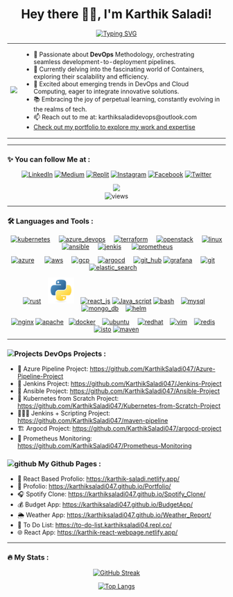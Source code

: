<div align="center">

#  Hey there 🙋‍♂️, I'm **Karthik Saladi**! 
<p align="center">
    <a href="https://git.io/typing-svg"><img src="https://readme-typing-svg.demolab.com?font=Fira+Code&pause=1000&color=F72296&random=false&width=435&lines=%F0%9F%91%8B+Welcome+to+my+GitHub+Profile;Explore+the+World+of+Cloud+%26+DevOps" alt="Typing SVG" /></a></p>

<table>
  <tr>
    <td><img src="https://github.com/KarthikSaladi047/KarthikSaladi047/assets/105864615/57096ec8-61fe-4d01-8b35-7036bd9c455e" style="width: 100%;"></td>
    <td>
      <ul>
        <li>👀 Passionate about <b>DevOps</b> Methodology, orchestrating seamless development-to-deployment pipelines.</li>
        <li>🌱 Currently delving into the fascinating world of Containers, exploring their scalability and efficiency.</li>
        <li>💞️ Excited about emerging trends in DevOps and Cloud Computing, eager to integrate innovative solutions.</li>
        <li>📚 Embracing the joy of perpetual learning, constantly evolving in the realms of tech.</li>
        <li>📫 Reach out to me at: <a>karthiksaladidevops@outlook.com</a></li>
        <li><a href="https://karthik-saladi.netlify.app/">Check out my portfolio to explore my work and expertise</a></li>
      </ul>
    </td>
  </tr>
</table>


<!---
- 👀 Passionate about **DevOps** Methodology, orchestrating seamless development-to-deployment pipelines.
- 🌱 Currently delving into the fascinating world of Containers, exploring their scalability and efficiency.
- 💞️ Excited about emerging trends in DevOps and Cloud Computing, eager to integrate innovative solutions.
- 📚 Embracing the joy of perpetual learning, constantly evolving in the realms of tech.
- 📫 Reach out to me at: karthiksaladidevops@outlook.com

[**Check out my portfolio to explore my work and expertise.**](https://karthik-saladi.netlify.app/)

--->


---
<div align="left">

### ✨ You can follow Me at :
<!---
<div align="center">
    <img src="https://www.bitsystechnologies.com/wp-content/uploads/2022/03/DevOps.gif"> <br>
</div>
--->

<div align="center">

[![LinkedIn](https://img.shields.io/badge/LinkedIn-Connect-white?style=plastic&logo=linkedin&labelColor=blue)](https://www.linkedin.com/in/sai-sampath-karthik-saladi-76a42a259/)
[![Medium](https://img.shields.io/badge/Medium-Follow-white?style=plastic&logo=medium&labelColor=black)](https://medium.com/@karthiksaladidevops)
[![Replit](https://img.shields.io/badge/Replit-Follow-orange?style=plastic&logo=replit&labelColor=green)](https://replit.com/@KarthikSaladi04)
[![Instagram](https://img.shields.io/badge/Instagram-Follow-red?style=plastic&logo=instagram&logoColor=red)](https://www.instagram.com/mr.karthik_saladi/)
[![Facebook](https://img.shields.io/badge/Facebook-Follow-blue?style=plastic&logo=facebook&logoColor=white)](https://www.facebook.com/karthiknaidu.saisampath/)
[![Twitter](https://img.shields.io/badge/Twitter-Follow-blue?style=plastic&logo=twitter&logoColor=blue)](https://twitter.com/karthiksaladi)

<div id="header" align="center">
    <img src="https://media.giphy.com/media/f3iwJFOVOwuy7K6FFw/giphy.gif"><br>
</div>

<div width="100%" height="100" align="center">
  <img src="https://komarev.com/ghpvc/?username=KarthikSaladi047&style=flat-square&color=blue" alt="views"/>
</div>

---
<div align="left">

### 🛠️ Languages and Tools :
<!---
<div align="center">
  <img src="https://github.com/KarthikSaladi047/KarthikSaladi047/assets/105864615/b8a9e932-7db2-47c7-b6e5-b257107006b9.gif" />
</div>

<div align="center">
  <img src="https://github.com/KarthikSaladi047/KarthikSaladi047/assets/105864615/5883c52f-3a48-40c7-aa03-908a2c295e55.gif" />
</div>

<div align="center">
  <img src="https://github.com/KarthikSaladi047/KarthikSaladi047/assets/105864615/5872638e-74b3-4280-ae80-688b6b3e7f99.gif" />
</div>

--->
<p align="center"> 
    <a href="https://kubernetes.io" target="_blank" rel="noreferrer"> <img src="https://www.vectorlogo.zone/logos/kubernetes/kubernetes-icon.svg" alt="kubernetes" width="60" height="60"/></a>&nbsp;&nbsp;&nbsp;&nbsp;
    <a href="https://azure.microsoft.com/en-in/products/devops/"> <img src="https://github.com/KarthikSaladi047/KarthikSaladi047/assets/105864615/c08400fe-f179-4af0-9db0-33dbb52dac01.png" alt="azure_devops" width="60" height="60"/></a>&nbsp;&nbsp;&nbsp;&nbsp;
    <a href="https://www.terraform.io/" target="_blank" rel="noreferrer"> <img src="https://www.vectorlogo.zone/logos/terraformio/terraformio-icon.svg" alt="terraform" width="60" height="60"/></a>&nbsp;&nbsp;&nbsp;&nbsp;
    <a href="https://www.openstack.org/" target="_blank" rel="noreferrer"> <img src="https://www.vectorlogo.zone/logos/openstack/openstack-icon.svg" alt="openstack" width="60" height="60"/></a>&nbsp;&nbsp;&nbsp;&nbsp;
    <a href="https://www.linux.org/" target="_blank" rel="noreferrer"> <img src="https://www.vectorlogo.zone/logos/linux/linux-icon.svg" alt="linux" width="60" height="60"/></a> &nbsp;&nbsp;&nbsp;&nbsp;
    <a href="https://www.ansible.com/" target="_blank" rel="noreferrer"> <img src="https://www.vectorlogo.zone/logos/ansible/ansible-icon.svg" alt="ansible" width="60" height="60"/></a>&nbsp;&nbsp;&nbsp;&nbsp;
    <a href="https://www.jenkins.io/" target="_blank" rel="noreferrer"> <img src="https://www.vectorlogo.zone/logos/jenkins/jenkins-icon.svg" alt="jenkis" width="60" height="60"/></a> &nbsp;&nbsp;&nbsp;&nbsp;
    <a href="https://prometheus.io/" target="_blank" rel="noreferrer"> <img src="https://www.vectorlogo.zone/logos/prometheusio/prometheusio-icon.svg" alt="prometheus" width="60" height="60"/></a>&nbsp;&nbsp;&nbsp;&nbsp;
</p>
<p align="center">
    <a href="https://azure.microsoft.com/en-in/" target="_blank" rel="noreferrer"> <img src="https://www.vectorlogo.zone/logos/microsoft_azure/microsoft_azure-icon.svg" alt="azure" width="60" height="60"/></a>&nbsp;&nbsp;&nbsp;&nbsp;&nbsp;
    <a href="https://aws.amazon.com/" target="_blank" rel="noreferrer"> <img src="https://www.vectorlogo.zone/logos/amazon_aws/amazon_aws-ar21.svg" alt="aws" width="140" height="60"/></a>&nbsp;&nbsp;&nbsp;&nbsp;
    <a href="https://cloud.google.com/" target="_blank" rel="noreferrer"> <img src="https://www.vectorlogo.zone/logos/google_cloud/google_cloud-icon.svg" alt="gcp" width="60" height="60"/></a>&nbsp;&nbsp;&nbsp;&nbsp;
    <a href="https://argoproj.github.io/cd/" target="_blank" rel="noreferrer"> <img src="https://www.vectorlogo.zone/logos/argoprojio/argoprojio-icon.svg" alt="argocd" width="60" height="60"/></a>&nbsp;&nbsp;&nbsp;&nbsp;
    <a href="https://github.com/" target="_blank" rel="noreferrer"> <img src="https://www.vectorlogo.zone/logos/github/github-icon.svg" alt="git_hub" width="60" height="60"/></a>
    <a href="https://grafana.com/" target="_blank" rel="noreferrer"> <img src="https://www.vectorlogo.zone/logos/grafana/grafana-icon.svg" alt="grafana" width="60" height="60"/></a>&nbsp;&nbsp;&nbsp;&nbsp;
    <a href="https://git-scm.com/" target="_blank" rel="noreferrer"> <img src="https://www.vectorlogo.zone/logos/git-scm/git-scm-icon.svg" alt="git" width="60" height="60"/></a>&nbsp;&nbsp;&nbsp;&nbsp;
    <a href="https://www.elastic.co/" target="_blank" rel="noreferrer"> <img src="https://www.vectorlogo.zone/logos/elastic/elastic-icon.svg" alt="elastic_search" width="60" height="60"/></a>&nbsp;&nbsp;&nbsp;&nbsp;  
</p>
<p align="center">
    <a href="https://www.rust-lang.org/" target="_blank" rel="noreferrer"> <img src="https://www.vectorlogo.zone/logos/rust-lang/rust-lang-icon.svg" alt="rust" width="60" height="60"/></a>&nbsp;&nbsp;&nbsp;
    <a href="https://www.python.org" target="_blank" rel="noreferrer"> <img src="https://raw.githubusercontent.com/devicons/devicon/master/icons/python/python-original.svg" alt="python" width="60" height="60"/></a>&nbsp;&nbsp;&nbsp;
    <a href="https://react.dev/" target="_blank" rel="noreferrer"> <img src="https://www.vectorlogo.zone/logos/reactjs/reactjs-icon.svg" alt="react_js" width="60" height="60"/></a>
    <a href="https://www.javascript.com/" target="_blank" rel="noreferrer"> <img src="https://github.com/KarthikSaladi047/KarthikSaladi047/assets/105864615/835865f4-069c-404c-a6be-07f24f92c231.png" alt="Java_script" width="90" height="60"/></a>
    <a href="https://www.gnu.org/software/bash/manual/bash.html" target="_blank" rel="noreferrer"> <img src="https://www.vectorlogo.zone/logos/gnu_bash/gnu_bash-icon.svg" alt="bash" width="60" height="60"/></a>&nbsp;&nbsp;&nbsp;
    <a href="https://www.mysql.com/" target="_blank" rel="noreferrer"> <img src="https://www.vectorlogo.zone/logos/mysql/mysql-horizontal.svg" alt="mysql" width="100" height="60"/></a>&nbsp;&nbsp;&nbsp;
    <a href="https://www.mongodb.com/" target="_blank" rel="noreferrer"> <img src="https://www.vectorlogo.zone/logos/mongodb/mongodb-ar21.svg" alt="mongo_db" width="110" height="60"/></a>&nbsp;&nbsp;&nbsp;
    <a href="https://helm.sh/" target="_blank" rel="noreferrer"> <img src="https://www.vectorlogo.zone/logos/helmsh/helmsh-icon.svg" alt="helm" width="60" height="60"/></a>&nbsp;&nbsp;&nbsp;
</p>
<p align="center">
    <a href="https://nginx.org/" target="_blank" rel="noreferrer"> <img src="https://www.vectorlogo.zone/logos/nginx/nginx-icon.svg" alt="nginx" width="60" height="60"/></a>
    <a href="https://httpd.apache.org/" target="_blank" rel="noreferrer"> <img src="https://www.vectorlogo.zone/logos/apache/apache-ar21.svg" alt="apache" width="110" height="60"/></a>&nbsp;&nbsp;
    <a href="https://www.docker.com/" target="_blank" rel="noreferrer"> <img src="https://www.vectorlogo.zone/logos/docker/docker-official.svg" alt="docker" width="70" height="60"/></a>&nbsp;&nbsp;&nbsp;
    <a href="https://ubuntu.com/" target="_blank" rel="noreferrer"> <img src="https://www.vectorlogo.zone/logos/ubuntu/ubuntu-icon.svg" alt="ubuntu" width="60" height="60"/></a>&nbsp;&nbsp;&nbsp;&nbsp;
    <a href="https://www.redhat.com/" target="_blank" rel="noreferrer"> <img src="https://www.vectorlogo.zone/logos/redhat/redhat-icon.svg" alt="redhat" width="60" height="60"/></a>&nbsp;&nbsp;&nbsp;
    <a href="https://www.vim.org/" target="_blank" rel="noreferrer"> <img src="https://www.vectorlogo.zone/logos/vim/vim-icon.svg" alt="vim" width="60" height="60"/></a> &nbsp;&nbsp;
    <a href="https://redis.io/" target="_blank" rel="noreferrer"> <img src="https://www.vectorlogo.zone/logos/redis/redis-icon.svg" alt="redis" width="60" height="60"/></a>&nbsp;&nbsp;&nbsp;&nbsp;
    <a href="https://istio.io/" target="_blank" rel="noreferrer"> <img src="https://www.vectorlogo.zone/logos/istioio/istioio-ar21.svg" alt="isto" width="110" height="60"/></a>
    <a href="https://maven.apache.org/" target="_blank" rel="noreferrer"> <img src="https://www.vectorlogo.zone/logos/apache_maven/apache_maven-ar21.svg" alt="maven" width="100" height="60"/></a>
</p>
<!---
<p align="center">
    <a href="https://postman.com" target="_blank" rel="noreferrer"> <img src="https://www.vectorlogo.zone/logos/sap/sap-icon.svg" alt="sap" width="80" height="80"/></a>
    <a href="https://postman.com" target="_blank" rel="noreferrer"> <img src="https://www.vectorlogo.zone/logos/platform9/platform9-ar21.svg" alt="platform9" width="180" height="180"/></a>
</p>
--->

---
    
### <img src="https://cdn-icons-png.flaticon.com/512/1087/1087815.png" title="Projects" alt="Projects" width="40" height="40"/> DevOps Projects :
- 🚀 Azure Pipeline Project: <a href="https://github.com/KarthikSaladi047/Azure-Pipeline-Project"> https://github.com/KarthikSaladi047/Azure-Pipeline-Project </a>
- 🤖 Jenkins Project: <a href="https://github.com/KarthikSaladi047/Jenkins-Project">https://github.com/KarthikSaladi047/Jenkins-Project</a>
- 🔧 Ansible Project: <a href="https://github.com/KarthikSaladi047/Ansible-Project">https://github.com/KarthikSaladi047/Ansible-Project</a>
- 🎡 Kubernetes from Scratch Project: <a href="https://github.com/KarthikSaladi047/Kubernetes-from-Scratch-Project">https://github.com/KarthikSaladi047/Kubernetes-from-Scratch-Project</a>
- 🧑🏻‍💻 Jenkins + Scripting Project: <a href="https://github.com/KarthikSaladi047/maven-pipelinep">https://github.com/KarthikSaladi047/maven-pipeline</a>
- 🏗️ Argocd Project: <a href="https://github.com/KarthikSaladi047/argocd-project">https://github.com/KarthikSaladi047/argocd-project</a>
- 🔎 Prometheus  Monitoring: <a href="https://github.com/KarthikSaladi047/Prometheus-Monitoring">https://github.com/KarthikSaladi047/Prometheus-Monitoring</a>

### <img src="https://logos-download.com/wp-content/uploads/2016/09/GitHub_logo.png" title="github" alt="github" width="40" height="40"/>  My Github Pages :

- 🧳 React Based Profolio: <a href="https://karthik-saladi.netlify.app/">https://karthik-saladi.netlify.app/</a>
- 📝 Profolio: <a href="https://karthiksaladi047.github.io/Portfolio">https://karthiksaladi047.github.io/Portfolio/</a>
- 🎧 Spotify Clone: <a href="https://karthiksaladi047.github.io/Spotify_Clone">https://karthiksaladi047.github.io/Spotify_Clone/</a>
- 💰 Budget App: <a href="https://karthiksaladi047.github.io/BudgetApp/">https://karthiksaladi047.github.io/BudgetApp/</a>
- 🌦️ Weather App: <a href="https://karthiksaladi047.github.io/Weather_Report/">https://karthiksaladi047.github.io/Weather_Report/</a>
- 📌 To Do List: <a href="https://to-do-list.karthiksaladi04.repl.co/">https://to-do-list.karthiksaladi04.repl.co/</a>
- 🌐 React App: <a href="https://karthik-react-webpage.netlify.app/">https://karthik-react-webpage.netlify.app/</a>

---
 
### 🔥 My Stats :
<div id="stats" align="center">
  
  [![GitHub Streak](http://github-readme-streak-stats.herokuapp.com?user=KarthikSaladi047&theme=dark&hide_border=true&border_radius=60&date_format=j%20M%5B%20Y%5D)](https://git.io/streak-stats)

  [![Top Langs](https://github-readme-stats.vercel.app/api/top-langs/?username=KarthikSaladi047&layout=compact)](https://github.com/anuraghazra/github-readme-stats)
</div>
<!---
KarthikSaladi047/KarthikSaladi047 is a ✨ special ✨ repository because its `README.md` (this file) appears on your GitHub profile.
You can click the Preview link to take a look at your changes.
--->
